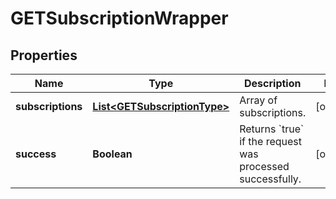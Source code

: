 
# GETSubscriptionWrapper

## Properties
Name | Type | Description | Notes
------------ | ------------- | ------------- | -------------
**subscriptions** | [**List&lt;GETSubscriptionType&gt;**](GETSubscriptionType.md) | Array of subscriptions.  |  [optional]
**success** | **Boolean** | Returns &#x60;true&#x60; if the request was processed successfully.  |  [optional]



